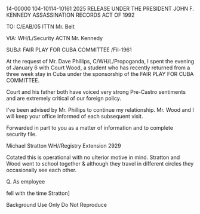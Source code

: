 14-00000
104-10114-10161
2025 RELEASE UNDER THE PRESIDENT JOHN F. KENNEDY ASSASSINATION RECORDS ACT OF 1992

TO: C/EAB/05
ITTN
Mr. Belt

VIA: WH/L/Security
ACTN
Mr. Kennedy

SUBJ: FAIR PLAY FOR CUBA COMMITTEE /Fil-1961

At the request of Mr. Dave Phillips, C/WH/L/Propoganda, I spent the evening of January 6 with Court Wood, a student who has recently returned from a three week stay in Cuba under the sponsorship of the FAIR PLAY FOR CUBA COMMITTEE.

Court and his father both have voiced very strong Pre-Castro sentiments and are extremely critical of our foreign policy.

I've been advised by Mr. Phillips to continue my relationship. Mr. Wood and I will keep your office informed of each subsequent visit.

Forwarded in part to you as a matter of information and to complete security file.

Michael Stratton
WH//Registry
Extension 2929

Cotated this is operational with no ulterior motive in mind. Stratton and Wood went to school together & although they travel in different circles they occasionally see each other.

Q. As employee

fell with the time Stratton]

Background Use Only
Do Not Reproduce
